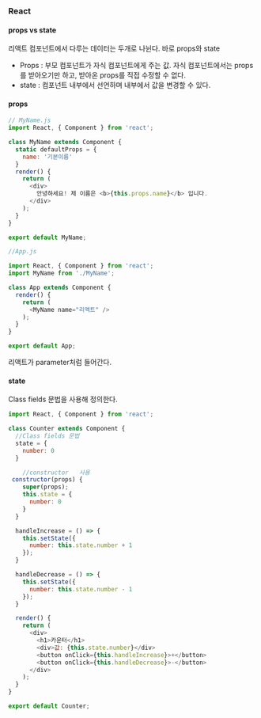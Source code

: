 ### React



#### props vs state

리액트 컴포넌트에서 다루는 데이터는 두개로 나뉜다. 바로 props와 state

- Props : 부모 컴포넌트가 자식 컴포넌트에게 주는 값. 자식 컴포넌트에서는 props를 받아오기만 하고, 받아온 props를 직접 수정할 수 없다.
- state : 컴포넌트 내부에서 선언하며 내부에서 값을 변경할 수 있다. 



#### props

~~~javascript
// MyName.js
import React, { Component } from 'react';

class MyName extends Component {
  static defaultProps = {
    name: '기본이름'
  }
  render() {
    return (
      <div>
        안녕하세요! 제 이름은 <b>{this.props.name}</b> 입니다.
      </div>
    );
  }
}

export default MyName;
~~~



~~~javascript
//App.js

import React, { Component } from 'react';
import MyName from './MyName';

class App extends Component {
  render() {
    return (
      <MyName name="리액트" />
    );
  }
}

export default App;
~~~

리액트가 parameter처럼 들어간다.





#### state

Class fields 문법을 사용해 정의한다. 

~~~javascript
import React, { Component } from 'react';

class Counter extends Component {
  //Class fields 문법
  state = {
    number: 0
  } 

	//constructor	사용
 constructor(props) {
    super(props);
    this.state = {
      number: 0
    }
  }

  handleIncrease = () => {
    this.setState({
      number: this.state.number + 1
    });
  }

  handleDecrease = () => {
    this.setState({
      number: this.state.number - 1
    });
  }

  render() {
    return (
      <div>
        <h1>카운터</h1>
        <div>값: {this.state.number}</div>
        <button onClick={this.handleIncrease}>+</button>
        <button onClick={this.handleDecrease}>-</button>
      </div>
    );
  }
}

export default Counter;
~~~

